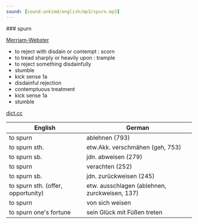 ```yaml
---
sound: [sound:ankimd/english/mp3/spurn.mp3]
---
```


\### spurn

[Merriam-Webster](https://www.merriam-webster.com/dictionary/spurn)

- to reject with disdain or contempt : scorn
- to tread sharply or heavily upon : trample
- to reject something disdainfully
- stumble
- kick sense 1a
- disdainful rejection
- contemptuous treatment
- kick sense 1a
- stumble

[dict.cc](https://www.dict.cc/spurn)

| English        | German       |
| -------------- | ------------ |
| to spurn | ablehnen (793) |
| to spurn sth. | etw.Akk. verschmähen (geh, 753) |
| to spurn sb. | jdn. abweisen (279) |
| to spurn | verachten (252) |
| to spurn sb. | jdn. zurückweisen (245) |
| to spurn sth. (offer, opportunity) | etw. ausschlagen (ablehnen, zurckweisen, 137) |
| to spurn | von sich weisen |
| to spurn one's fortune | sein Glück mit Füßen treten |

